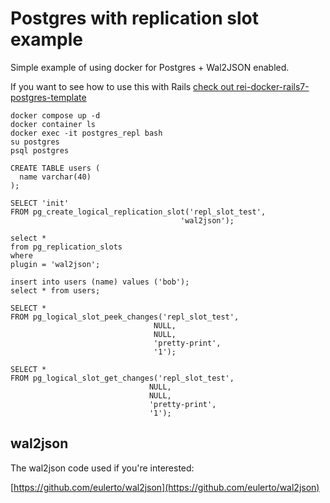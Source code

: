 # Postgres with replication slot example

Simple example of using docker for Postgres + Wal2JSON enabled.

If you want to see how to use this with Rails [check out rei-docker-rails7-postgres-template](https://github.com/wiseleyb/rei-docker-rails7-postgres-template)

```
docker compose up -d
docker container ls
docker exec -it postgres_repl bash
su postgres
psql postgres
```

```
CREATE TABLE users (
  name varchar(40)
);

SELECT 'init'
FROM pg_create_logical_replication_slot('repl_slot_test',
                                      'wal2json');

select *
from pg_replication_slots
where
plugin = 'wal2json';

insert into users (name) values ('bob');
select * from users;

SELECT *
FROM pg_logical_slot_peek_changes('repl_slot_test',
                                NULL,
                                NULL,
                                'pretty-print',
                                '1');

SELECT *
FROM pg_logical_slot_get_changes('repl_slot_test',
                               NULL,
                               NULL,
                               'pretty-print',
                               '1');
```

## wal2json

The wal2json code used if you're interested:

[https://github.com/eulerto/wal2json](https://github.com/eulerto/wal2json)





